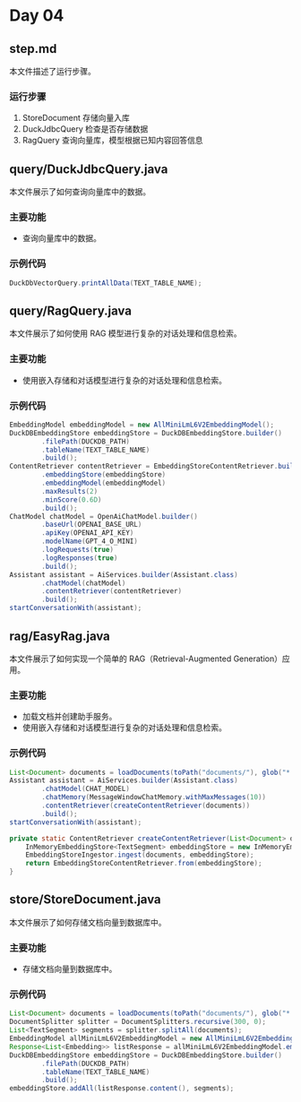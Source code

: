 # Day 04

## step.md

本文件描述了运行步骤。

### 运行步骤

1. StoreDocument 存储向量入库
2. DuckJdbcQuery 检查是否存储数据
3. RagQuery 查询向量库，模型根据已知内容回答信息

## query/DuckJdbcQuery.java

本文件展示了如何查询向量库中的数据。

### 主要功能

- 查询向量库中的数据。

### 示例代码

```java
DuckDbVectorQuery.printAllData(TEXT_TABLE_NAME);
```

## query/RagQuery.java

本文件展示了如何使用 RAG 模型进行复杂的对话处理和信息检索。

### 主要功能

- 使用嵌入存储和对话模型进行复杂的对话处理和信息检索。

### 示例代码

```java
EmbeddingModel embeddingModel = new AllMiniLmL6V2EmbeddingModel();
DuckDBEmbeddingStore embeddingStore = DuckDBEmbeddingStore.builder()
        .filePath(DUCKDB_PATH)
        .tableName(TEXT_TABLE_NAME)
        .build();
ContentRetriever contentRetriever = EmbeddingStoreContentRetriever.builder()
        .embeddingStore(embeddingStore)
        .embeddingModel(embeddingModel)
        .maxResults(2)
        .minScore(0.6D)
        .build();
ChatModel chatModel = OpenAiChatModel.builder()
        .baseUrl(OPENAI_BASE_URL)
        .apiKey(OPENAI_API_KEY)
        .modelName(GPT_4_O_MINI)
        .logRequests(true)
        .logResponses(true)
        .build();
Assistant assistant = AiServices.builder(Assistant.class)
        .chatModel(chatModel)
        .contentRetriever(contentRetriever)
        .build();
startConversationWith(assistant);
```

## rag/EasyRag.java

本文件展示了如何实现一个简单的 RAG（Retrieval-Augmented Generation）应用。

### 主要功能

- 加载文档并创建助手服务。
- 使用嵌入存储和对话模型进行复杂的对话处理和信息检索。

### 示例代码

```java
List<Document> documents = loadDocuments(toPath("documents/"), glob("*.txt"));
Assistant assistant = AiServices.builder(Assistant.class)
        .chatModel(CHAT_MODEL)
        .chatMemory(MessageWindowChatMemory.withMaxMessages(10))
        .contentRetriever(createContentRetriever(documents))
        .build();
startConversationWith(assistant);

private static ContentRetriever createContentRetriever(List<Document> documents) {
    InMemoryEmbeddingStore<TextSegment> embeddingStore = new InMemoryEmbeddingStore<>();
    EmbeddingStoreIngestor.ingest(documents, embeddingStore);
    return EmbeddingStoreContentRetriever.from(embeddingStore);
}
```

## store/StoreDocument.java

本文件展示了如何存储文档向量到数据库中。

### 主要功能

- 存储文档向量到数据库中。

### 示例代码

```java
List<Document> documents = loadDocuments(toPath("documents/"), glob("*.txt"));
DocumentSplitter splitter = DocumentSplitters.recursive(300, 0);
List<TextSegment> segments = splitter.splitAll(documents);
EmbeddingModel allMiniLmL6V2EmbeddingModel = new AllMiniLmL6V2EmbeddingModel();
Response<List<Embedding>> listResponse = allMiniLmL6V2EmbeddingModel.embedAll(segments);
DuckDBEmbeddingStore embeddingStore = DuckDBEmbeddingStore.builder()
        .filePath(DUCKDB_PATH)
        .tableName(TEXT_TABLE_NAME)
        .build();
embeddingStore.addAll(listResponse.content(), segments);

